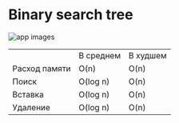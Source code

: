 # Binary search tree

![app images](https://gist.github.com/deniskovalchuk/ffcff1289e8b0209d47fb7336dfce5c0/raw/7e1f5b978eefbe81285e6adc3811d76412e0e165/bt.png)


<table>
  <tr>
    <td></td>
    <td>В среднем</td>
    <td>В худшем</td>
  </tr>
  <tr>
    <td>Расход памяти</td>
    <td>O(n)</td>
    <td>O(n)</td>
  </tr>
  <tr>
    <td>Поиск</td>
    <td>O(log n)</td>
    <td>O(n)</td>
  </tr>
    <tr>
    <td>Вставка</td>
    <td>O(log n)</td>
    <td>O(n)</td>
  </tr>
    <tr>
    <td>Удаление</td>
    <td>O(log n)</td>
    <td>O(n)</td>
  </tr>
